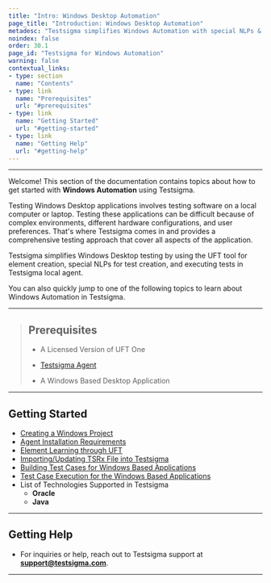 ```yaml
---
title: "Intro: Windows Desktop Automation"
page_title: "Introduction: Windows Desktop Automation"
metadesc: "Testsigma simplifies Windows Automation with special NLPs & object based authoring | This article discusses how to create & execute tests for Windows Automation"
noindex: false
order: 30.1
page_id: "Testsigma for Windows Automation"
warning: false
contextual_links:
- type: section
  name: "Contents"
- type: link
  name: "Prerequisites"
  url: "#prerequisites"
- type: link
  name: "Getting Started"
  url: "#getting-started"
- type: link
  name: "Getting Help"
  url: "#getting-help"
---
```


---

Welcome! This section of the documentation contains topics about how to get started with **Windows Automation** using Testsigma.

Testing Windows Desktop applications involves testing software on a local computer or laptop. Testing these applications can be difficult because of complex environments, different hardware configurations, and user preferences. That's where Testsigma comes in and provides a comprehensive testing approach that cover all aspects of the application.

Testsigma simplifies Windows Desktop testing by using the UFT tool for element creation, special NLPs for test creation, and executing tests in Testsigma local agent.

You can also quickly jump to one of the following topics to learn about Windows Automation in Testsigma. 

---

> ## **Prerequisites**
> 
> - A Licensed Version of UFT One
> 
> - [Testsigma Agent](https://testsigma.com/docs/agent/overview/)
> 
> - A Windows Based Desktop Application

---

## **Getting Started** 
- [Creating a Windows Project](https://testsigma.com/docs/windows-automation/project-and-application/)
- [Agent Installation Requirements](https://testsigma.com/docs/agent/setup-on-windows-mac-linux/)
- [Element Learning through UFT](https://testsigma.com/docs/windows-automation/object-learning/)
- [Importing/Updating TSRx File into Testsigma](https://testsigma.com/docs/windows-automation/import-tsrx-files/)
- [Building Test Cases for Windows Based Applications](https://testsigma.com/docs/windows-automation/test-cases/)
- [Test Case Execution for the Windows Based Applications](https://testsigma.com/docs/windows-automation/test-cases/)
- List of Technologies Supported in Testsigma
    - **Oracle**
    - **Java**

---

## **Getting Help**

- For inquiries or help, reach out to Testsigma support at **support@testsigma.com**.

---